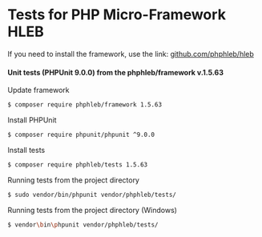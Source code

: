 Tests for PHP Micro-Framework HLEB
=====================

 If you need to install the framework, use the link: [github.com/phphleb/hleb](https://github.com/phphleb/hleb) 
 
 
 #### Unit tests (PHPUnit 9.0.0) from the phphleb/framework v.1.5.63

Update framework

```bash
$ composer require phphleb/framework 1.5.63
```

Install PHPUnit

```bash
$ composer require phpunit/phpunit ^9.0.0
```

Install tests

```bash
$ composer require phphleb/tests 1.5.63
```

Running tests from the project directory

```bash
$ sudo vendor/bin/phpunit vendor/phphleb/tests/
```

Running tests from the project directory (Windows)

```bash
$ vendor\bin\phpunit vendor/phphleb/tests/
```

